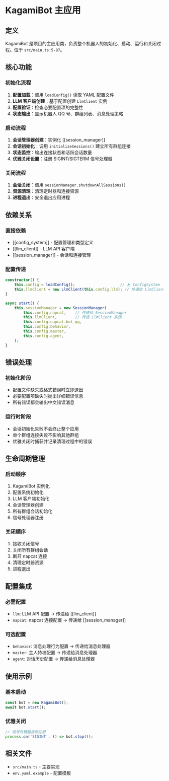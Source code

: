 # KagamiBot 主应用

## 定义

KagamiBot 是项目的主应用类，负责整个机器人的初始化、启动、运行和关闭过程。位于 `src/main.ts:5-87`。

## 核心功能

### 初始化流程
1. **配置加载**：调用 `loadConfig()` 读取 YAML 配置文件
2. **LLM 客户端创建**：基于配置创建 `LlmClient` 实例
3. **配置验证**：检查必要配置项的完整性
4. **状态输出**：显示机器人 QQ 号、群组列表、消息处理策略

### 启动流程
1. **会话管理器创建**：实例化 [[session_manager]]
2. **会话初始化**：调用 `initializeSessions()` 建立所有群组连接
3. **状态监控**：输出连接状态和活跃会话数量
4. **优雅关闭设置**：注册 SIGINT/SIGTERM 信号处理器

### 关闭流程
1. **会话关闭**：调用 `sessionManager.shutdownAllSessions()`
2. **资源清理**：清理定时器和连接资源
3. **进程退出**：安全退出应用进程

## 依赖关系

### 直接依赖
- [[config_system]] - 配置管理和类型定义
- [[llm_client]] - LLM API 客户端
- [[session_manager]] - 会话和连接管理

### 配置传递
```typescript
constructor() {
    this.config = loadConfig();                    // 从 ConfigSystem
    this.llmClient = new LlmClient(this.config.llm); // 传递给 LlmClient
}

async start() {
    this.sessionManager = new SessionManager(
        this.config.napcat,    // 传递给 SessionManager
        this.llmClient,        // 传递 LlmClient 实例
        this.config.napcat.bot_qq,
        this.config.behavior,
        this.config.master,
        this.config.agent,
    );
}
```

## 错误处理

### 初始化阶段
- 配置文件缺失或格式错误时立即退出
- 必要配置项缺失时抛出详细错误信息
- 所有错误都会输出中文错误消息

### 运行时阶段
- 会话初始化失败不会终止整个应用
- 单个群组连接失败不影响其他群组
- 优雅关闭时捕获并记录清理过程中的错误

## 生命周期管理

### 启动顺序
1. KagamiBot 实例化
2. 配置系统初始化
3. LLM 客户端初始化
4. 会话管理器创建
5. 所有群组会话初始化
6. 信号处理器注册

### 关闭顺序
1. 接收关闭信号
2. 关闭所有群组会话
3. 断开 napcat 连接
4. 清理定时器资源
5. 进程退出

## 配置集成

### 必需配置
- `llm`: LLM API 配置 → 传递给 [[llm_client]]
- `napcat`: napcat 连接配置 → 传递给 [[session_manager]]

### 可选配置
- `behavior`: 消息处理行为配置 → 传递给消息处理器
- `master`: 主人特权配置 → 传递给消息处理器
- `agent`: 对话历史配置 → 传递给消息处理器

## 使用示例

### 基本启动
```typescript
const bot = new KagamiBot();
await bot.start();
```

### 优雅关闭
```typescript
// 信号处理器自动注册
process.on('SIGINT', () => bot.stop());
```

## 相关文件
- `src/main.ts` - 主要实现
- `env.yaml.example` - 配置模板